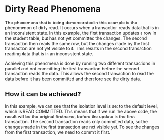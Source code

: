 # Dirty Read Phenomena

The phenomena that is being demonstrated in this example is the phenomenon of dirty read. It occurs when a transaction reads data that is in an inconsistent state. In this example, the first transaction updates a row in the student table, but has not yet committed the changes. The second transaction then reads the same row, but the changes made by the first transaction are not yet visible to it. This results in the second transaction reading data that is in an inconsistent state.

Achieving this phenomena is done by running two different transactions in parallel and not committing the first transaction before the second transaction reads the data. This allows the second transaction to read the data before it has been committed and therefore see the dirty data.

## How it can be achieved?

In this example, we can see that the isolation level is set to the default level, which is READ COMMITTED. This means that if we run the above code, the result will be the original firstname, before the update in the first transaction. The second transaction reads only committed data, so the changes made in the first transaction are not visible yet. To see the changes from the first transaction, we need to commit it first.